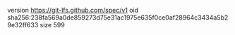 version https://git-lfs.github.com/spec/v1
oid sha256:238fa569a0de859273d75e31ac1975e635f0ce0af28964c3434a5b29e32ff633
size 599
